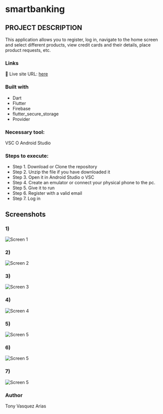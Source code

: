 # smartbanking


## PROJECT DESCRIPTION

This application allows you to register, log in, navigate to the home screen and select different products, view credit cards and their details, place product requests, etc.

### Links
📌 Live site URL: [here](https://github.com/Tonyva002/smartbanking)

### Built with

- Dart
- Flutter
- Firebase
- flutter_secure_storage
- Provider

### Necessary tool:

VSC O Android Studio

### Steps to execute:

- Step 1. Download or Clone the repository
- Step 2. Unzip the file if you have downloaded it
- Step 3. Open it in Android Studio o VSC
- Step 4. Create an emulator or connect your physical phone to the pc.
- Step 5. Give it to run
- Step 6. Register with a valid email
- Step 7. Log in

## Screenshots

### 1)
![Screen 1](https://github.com/user-attachments/assets/2b184d68-4916-4b28-aa51-8891ecd2b88c)

### 2)
![Screen 2](https://github.com/user-attachments/assets/2e4b01f6-39a7-4a06-9ca3-683d0d3de010)

### 3)
![Screen 3](https://github.com/user-attachments/assets/054a9f50-34b3-44c6-a293-6418ea193744)

### 4)
![Screen 4](https://github.com/user-attachments/assets/f79cecbe-5511-4bcb-80e5-5734a9d5ecdd)

### 5)
![Screen 5](github.com/user-attachments/assets/d1576684-f263-4a1e-84b4-d56844769797)

### 6)
![Screen 5](https://github.com/user-attachments/assets/8dd39c8e-fb78-41b0-9b2d-338424849449)

### 7)
![Screen 5](https://github.com/user-attachments/assets/ca6046c0-9917-485e-910d-92056e11e1f3)



### Author

Tony Vasquez Arias



